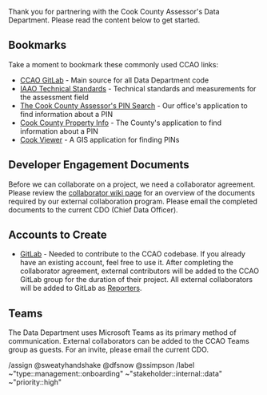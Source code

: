 Thank you for partnering with the Cook County Assessor's Data Department. Please read the content below to get started. 

## Bookmarks

Take a moment to bookmark these commonly used CCAO links:

* [CCAO GitLab](https://gitlab.com/ccao-data-science---modeling) - Main source for all Data Department code
* [IAAO Technical Standards](https://iaao.org/wcm/Resources/Technical_Standards/wcm/Resources_Content/Pubs/Technical_Standards.aspx) - Technical standards and measurements for the assessment field
* [The Cook County Assessor's PIN Search](https://www.cookcountyassessor.com/address-search) - Our office's application to find information about a PIN
* [Cook County Property Info](http://www.cookcountypropertyinfo.com/) - The County's application to find information about a PIN
* [Cook Viewer](https://maps.cookcountyil.gov/cookviewer/mapViewer.html) - A GIS application for finding PINs

## Developer Engagement Documents

Before we can collaborate on a project, we need a collaborator agreement. Please review the [collaborator wiki page](https://gitlab.com/groups/ccao-data-science---modeling/-/wikis/People/Contributing) for an overview of the documents required by our external collaboration program. Please email the completed documents to the current CDO (Chief Data Officer). 

## Accounts to Create

* [GitLab](https://gitlab.com/) - Needed to contribute to the CCAO codebase. If you already have an existing account, feel free to use it. After completing the collaborator agreement, external contributors will be added to the CCAO GitLab group for the duration of their project. All external collaborators will be added to GitLab as [Reporters](https://docs.gitlab.com/ee/user/permissions.html).

## Teams

The Data Department uses Microsoft Teams as its primary method of communication. External collaborators can be added to the CCAO Teams group as guests. For an invite, please email the current CDO.

/assign @sweatyhandshake @dfsnow @ssimpson
/label ~"type::management::onboarding" ~"stakeholder::internal::data" ~"priority::high"
